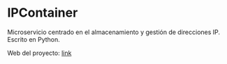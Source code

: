# IPContainer

Microservicio centrado en el almacenamiento y gestión de direcciones IP. Escrito en Python.



Web del proyecto: [link](https://harvestcore.github.io/es/ipcontainer/index.html)